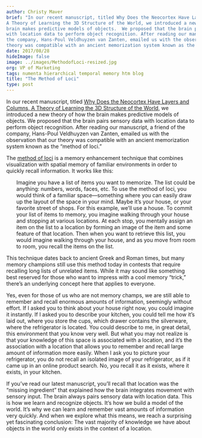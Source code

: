 ```yaml
---
author: Christy Maver
brief: "In our recent manuscript, titled Why Does the Neocortex Have Layers and Columns,
A Theory of Learning the 3D Structure of the World, we introduced a new theory of how the
brain makes predictive models of objects.  We proposed that the brain pairs sensory data
with location data to perform object recognition. After reading our manuscript, a friend of
the company, Hans-Poul Veldhuyzen van Zanten, emailed us with the observation that our
theory was compatible with an ancient memorization system known as the “method of loci.”"
date: 2017/08/28
hideImage: false
image: ../images/MethodofLoci-resized.jpg
org: VP of Marketing
tags: numenta hierarchical temporal memory htm blog
title: "The Method of Loci"
type: post
---
```


In our recent manuscript, titled [Why Does the Neocortex Have Layers and Columns,
A Theory of Learning the 3D Structure of the World](https://doi.org/10.1101/162263),
we introduced a new theory of how the brain makes predictive models of objects.
We proposed that the brain pairs sensory data with location data to perform object recognition.
After reading our manuscript, a friend of the company, Hans-Poul Veldhuyzen van Zanten,
emailed us with the observation that our theory was compatible with an ancient memorization
system known as the “method of loci.”

The [method of loci](https://en.wikipedia.org/wiki/Method_of_loci) is a memory enhancement
technique that combines visualization with spatial memory of familiar environments in order
to quickly recall information.  It works like this:

<p style="margin-left:20pt">
Imagine you have a list of items you want to memorize. The list could be anything: numbers, words, faces, etc. To use the method of loci,
you would think of a familiar space—something where you can easily
draw up the layout of the space in your mind. Maybe it’s your house,
or your favorite street of shops. For this example, we’ll use a house.
To commit your list of items to memory, you imagine walking through
your house and stopping at various locations. At each stop, you
mentally assign an item on the list to a location by forming an image
of the item and some feature of that location. Then when you want to
retrieve this list, you would imagine walking through your house, and
as you move from room to room, you recall the items on the list.
</p>

This technique dates back to ancient Greek and Roman times, but many memory champions
still use this method today in contests that require recalling long lists of unrelated items.
While it may sound like something best reserved for those who want to impress with a cool
memory “trick,” there’s an underlying concept here that applies to everyone.

Yes, even for those of us who are not memory champs, we are still able to remember and recall
enormous amounts of information, seemingly without effort.  If I asked you to think about your
house right now, you could imagine it instantly.  If I asked you to describe your kitchen, you
could tell me how it’s laid out, where you store the cups, which drawer contains the
silverware, where the refrigerator is located. You could describe to me, in great detail,
this environment that you know very well.  But what you may not realize is that your
knowledge of this space is associated with a location, and it’s the association with a
location that allows you to remember and recall large amount of information more easily.
When I ask you to picture your refrigerator, you do not recall an isolated image of your
refrigerator, as if it came up in an online product search. No, you recall it as it exists,
where it exists, in your kitchen.

If you’ve read our latest manuscript, you’ll recall that location was the “missing ingredient”
that explained how the brain integrates movement with sensory input.  The brain always pairs
sensory data with location data. This is how we learn and recognize objects.  It’s how we
build a model of the world.  It’s why we can learn and remember vast amounts of information
very quickly.  And when we explore what this means, we reach a surprising yet fascinating
conclusion: The vast majority of knowledge we have about objects in the world only exists in
the context of a location.

